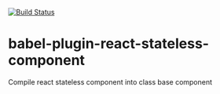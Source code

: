 [![Build Status](https://img.shields.io/travis/p2227/babel-plugin-react-stateless-component.svg?style=flat)](https://travis-ci.org/p2227/babel-plugin-react-stateless-component)

# babel-plugin-react-stateless-component
Compile react stateless component into class base component
